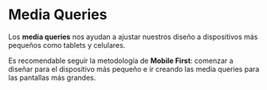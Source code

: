 # Media Queries

Los **media queries** nos ayudan a ajustar nuestros diseño a dispositivos más pequeños como tablets y celulares.

Es recomendable seguir la metodología de **Mobile First**: comenzar a diseñar para el dispositivo más pequeño e ir creando las media queries para las pantallas más grandes.